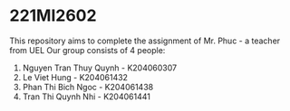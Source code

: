 # 221MI2602
This repository aims to complete the assignment of Mr. Phuc - a teacher from UEL
Our group consists of 4 people: 
1. Nguyen Tran Thuy Quynh - K204060307
2. Le Viet Hung - K204061432
3. Phan Thi Bich Ngoc - K204061438
4. Tran Thi Quynh Nhi - K204061441
